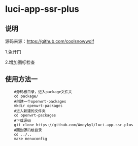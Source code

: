 # luci-app-ssr-plus

## 说明
   源码来源：https://github.com/coolsnowwolf
   
1.免开门

2.增加图标检查

## 使用方法一
```Brach
    #源码根目录，进入package文件夹
    cd package/
    #创建一个openwrt-packages
    mkdir openwrt-packages
    #进入新建的文件夹
    cd openwrt-packages
    #下载源码
    git clone https://github.com/Ameykyl/luci-app-ssr-plus
    #回到源码根目录
    cd ../..
    make menuconfig
